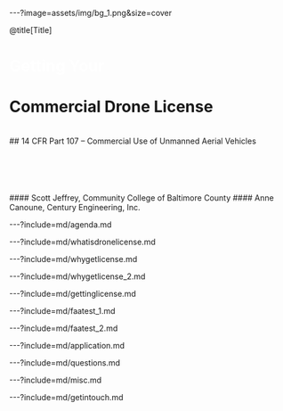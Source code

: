 ---?image=assets/img/bg_1.png&size=cover

@title[Title]
<br>
# <span style="color:#fff;">Getting Your</span>
# Commercial Drone License
<br>
## 14 CFR Part 107 – Commercial Use of Unmanned Aerial Vehicles
<br>
<br>
<br>
<br>
<br>
<br>
#### Scott Jeffrey, Community College of Baltimore County
#### Anne Canoune, Century Engineering, Inc.


---?include=md/agenda.md

---?include=md/whatisdronelicense.md

---?include=md/whygetlicense.md

---?include=md/whygetlicense_2.md

---?include=md/gettinglicense.md

---?include=md/faatest_1.md

---?include=md/faatest_2.md

---?include=md/application.md

---?include=md/questions.md

---?include=md/misc.md

---?include=md/getintouch.md
